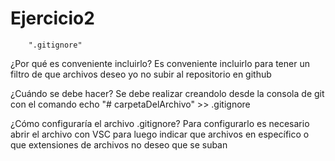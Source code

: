 # Ejercicio2

        ".gitignore"
¿Por qué es conveniente incluirlo? 
Es conveniente incluirlo para tener un filtro de que archivos deseo yo no subir al repositorio en github

¿Cuándo se debe hacer?
Se debe realizar creandolo desde la consola de git con el comando echo "# carpetaDelArchivo" >> .gitignore

¿Cómo configuraría el archivo .gitignore?
Para configurarlo es necesario abrir el archivo con VSC para luego indicar que archivos en específico o que extensiones de archivos no deseo que se suban


